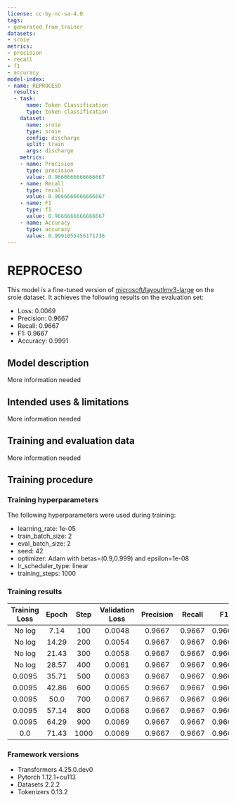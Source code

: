 ```yaml
---
license: cc-by-nc-sa-4.0
tags:
- generated_from_trainer
datasets:
- sroie
metrics:
- precision
- recall
- f1
- accuracy
model-index:
- name: REPROCESO
  results:
  - task:
      name: Token Classification
      type: token-classification
    dataset:
      name: sroie
      type: sroie
      config: discharge
      split: train
      args: discharge
    metrics:
    - name: Precision
      type: precision
      value: 0.9666666666666667
    - name: Recall
      type: recall
      value: 0.9666666666666667
    - name: F1
      type: f1
      value: 0.9666666666666667
    - name: Accuracy
      type: accuracy
      value: 0.9991055456171736
---
```


<!-- This model card has been generated automatically according to the information the Trainer had access to. You
should probably proofread and complete it, then remove this comment. -->

# REPROCESO

This model is a fine-tuned version of [microsoft/layoutlmv3-large](https://huggingface.co/microsoft/layoutlmv3-large) on the sroie dataset.
It achieves the following results on the evaluation set:
- Loss: 0.0069
- Precision: 0.9667
- Recall: 0.9667
- F1: 0.9667
- Accuracy: 0.9991

## Model description

More information needed

## Intended uses & limitations

More information needed

## Training and evaluation data

More information needed

## Training procedure

### Training hyperparameters

The following hyperparameters were used during training:
- learning_rate: 1e-05
- train_batch_size: 2
- eval_batch_size: 2
- seed: 42
- optimizer: Adam with betas=(0.9,0.999) and epsilon=1e-08
- lr_scheduler_type: linear
- training_steps: 1000

### Training results

| Training Loss | Epoch | Step | Validation Loss | Precision | Recall | F1     | Accuracy |
|:-------------:|:-----:|:----:|:---------------:|:---------:|:------:|:------:|:--------:|
| No log        | 7.14  | 100  | 0.0048          | 0.9667    | 0.9667 | 0.9667 | 0.9991   |
| No log        | 14.29 | 200  | 0.0054          | 0.9667    | 0.9667 | 0.9667 | 0.9991   |
| No log        | 21.43 | 300  | 0.0058          | 0.9667    | 0.9667 | 0.9667 | 0.9991   |
| No log        | 28.57 | 400  | 0.0061          | 0.9667    | 0.9667 | 0.9667 | 0.9991   |
| 0.0095        | 35.71 | 500  | 0.0063          | 0.9667    | 0.9667 | 0.9667 | 0.9991   |
| 0.0095        | 42.86 | 600  | 0.0065          | 0.9667    | 0.9667 | 0.9667 | 0.9991   |
| 0.0095        | 50.0  | 700  | 0.0067          | 0.9667    | 0.9667 | 0.9667 | 0.9991   |
| 0.0095        | 57.14 | 800  | 0.0068          | 0.9667    | 0.9667 | 0.9667 | 0.9991   |
| 0.0095        | 64.29 | 900  | 0.0069          | 0.9667    | 0.9667 | 0.9667 | 0.9991   |
| 0.0           | 71.43 | 1000 | 0.0069          | 0.9667    | 0.9667 | 0.9667 | 0.9991   |


### Framework versions

- Transformers 4.25.0.dev0
- Pytorch 1.12.1+cu113
- Datasets 2.2.2
- Tokenizers 0.13.2
